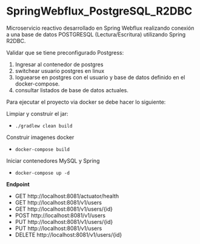 # SpringWebflux_PostgreSQL_R2DBC
Microservicio reactivo desarrollado en Spring Webflux realizando conexión a una base de datos POSTGRESQL (Lectura/Escritura) utilizando Spring R2DBC.

Validar que se tiene preconfigurado Postgress:
1. Ingresar al contenedor de postgres
2. switchear usuario postgres en linux
3. loguearse en postgres con el usuario y base de datos definido en el docker-compose.
4. consultar listados de base de datos actuales.



Para ejecutar el proyecto via docker se debe hacer lo siguiente:

Limpiar y construir el jar:

- `./gradlew clean build`

Construir imagenes docker

- `docker-compose build`

Iniciar contenedores MySQL y Spring

- `docker-compose up -d`

**Endpoint**
- GET http://localhost:8081/actuator/health
- GET http://localhost:8081/v1/users
- GET http://localhost:8081/v1/users/{id}
- POST http://localhost:8081/v1/users
- PUT http://localhost:8081/v1/users/{id}
- PUT http://localhost:8081/v1/users
- DELETE http://localhost:8081/v1/users/{id}
   